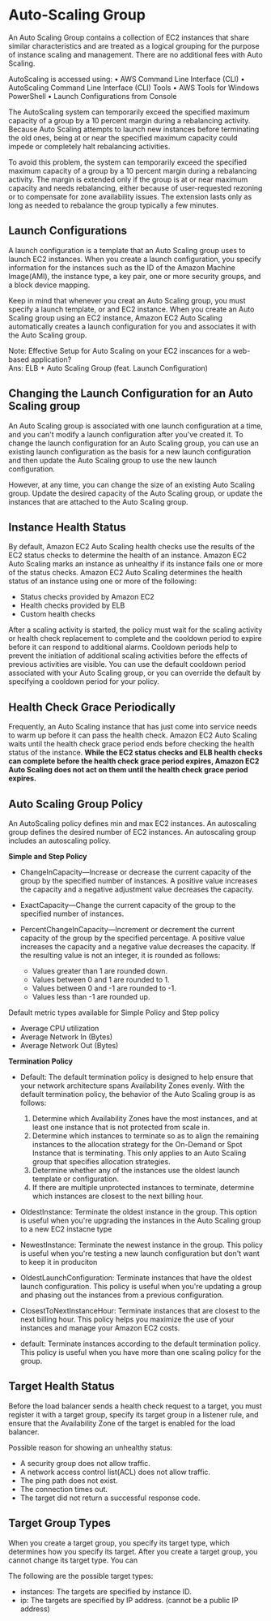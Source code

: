 # Auto-Scaling Group 
An Auto Scaling Group contains a collection of EC2 instances that share similar characteristics and are treated as a logical grouping for the purpose of instance scaling and management. There are no additional fees with Auto Scaling.

AutoScaling is accessed using:
• AWS Command Line Interface (CLI)
• AutoScaling Command Line Interface (CLI) Tools
• AWS Tools for Windows PowerShell
• Launch Configurations from Console

The AutoScaling system can temporarily exceed the specified maximum capacity of a group by a 10 percent margin during a rebalancing activity. Because Auto Scaling attempts to launch new instances before terminating the old ones, being at or near the specified maximum capacity could impede or completely halt rebalancing activities. 

To avoid this problem, the system can temporarily exceed the specified maximum capacity of a group by a 10 percent margin during a rebalancing activity. The margin is extended only if the group is at or near maximum capacity and needs rebalancing, either because of user-requested rezoning or to compensate for zone availability issues. The extension lasts only as long as needed to rebalance the group typically 
a few minutes.

## Launch Configurations
A launch configuration is a template that an Auto Scaling group uses to launch EC2 instances. When you create a launch configuration, you specify information for the instances such as the ID of the Amazon Machine Image(AMI), the instance type, a key pair, one or more security groups, and a block device mapping. 

Keep in mind that whenever you creat an Auto Scaling group, you must specify a launch template, or and EC2 instance. When you create an Auto Scaling group using an EC2 instance, Amazon EC2 Auto Scaling automatically creates a launch configuration for you and associates it with the Auto Scaling group.

Note: Effective Setup for Auto Scaling on your EC2 inscances for a web-based application?  
Ans: ELB + Auto Scaling Group (feat. Launch Configuration)

## Changing the Launch Configuration for an Auto Scaling group
An Auto Scaling group is associated with one launch configuration at a time, and you can't modify a launch configuration after you've created it. To change the launch configuration for an Auto Scaling group, you can use an existing launch configuration as the basis for a new launch configuration and then update the Auto Scaling group to use the new launch configuration.

However, at any time, you can change the size of an existing Auto Scaling group. Update the desired capacity of the Auto Scaling group, or update the instances that are attached to the Auto Scaling group.

## Instance Health Status
By default, Amazon EC2 Auto Scaling health checks use the results of the EC2 status checks to determine the health of an instance. Amazon EC2 Auto Scaling marks an instance as unhealthy if its instance fails one or more of the status checks. Amazon EC2 Auto Scaling determines the health status of an instance using one or more of the following:

- Status checks provided by Amazon EC2
- Health checks provided by ELB
- Custom health checks

After a scaling activity is started, the policy must wait for the scaling activity or health check replacement to complete and the cooldown period to expire before it can respond to additional alarms. Cooldown periods help to prevent the initiation of additional scaling activities before the effects of previous activities are visible. You can use the default cooldown period associated with your Auto Scaling group, or you can override the default by specifying a cooldown period for your policy.


## Health Check Grace Periodically
Frequently, an Auto Scaling instance that has just come into service needs to warm up before it can pass the health check. Amazon EC2 Auto Scaling waits until the health check grace period ends before checking the health status of the instance. **While the EC2 status checks and ELB health checks can complete before the health check grace period expires, Amazon EC2 Auto Scaling does not act on them until the health check grace period expires.** 


## Auto Scaling Group Policy
An AutoScaling policy defines min and max EC2 instances. An autoscaling group defines the desired  number of EC2 instances. An autoscaling group includes an autoscaling policy.

**Simple and Step Policy**  
- ChangeInCapacity—Increase or decrease the current capacity of the group by the specified number of instances. A positive value increases the capacity and a negative adjustment value decreases the capacity. 

- ExactCapacity—Change the current capacity of the group to the specified number of instances. 

- PercentChangeInCapacity—Increment or decrement the current capacity of the group by the specified percentage. A positive value increases the capacity and a negative value decreases the capacity. If the resulting value is not an integer, it is rounded as follows:
    - Values greater than 1 are rounded down. 
    - Values between 0 and 1 are rounded to 1.
    - Values between 0 and -1 are rounded to -1. 
    - Values less than -1 are rounded up.

Default metric types available for Simple Policy and Step policy
- Average CPU utilization
- Average Network In (Bytes)
- Average Network Out (Bytes)

**Termination Policy** 
- Default: The default termination policy is designed to help ensure that your network architecture spans Availability Zones evenly. With the default termination policy, the behavior of the Auto Scaling group is as follows:    
    1. Determine which Availability Zones have the most instances, and at least one instance that is not protected from scale in.
    2. Determine which instances to terminate so as to align the remaining instances to the allocation strategy for the On-Demand or Spot Instance that is terminating. This only applies to an Auto Scaling group that specifies allocation strategies.
    3. Determine whether any of the instances use the oldest launch template or configuration.
    4. If there are multiple unprotected instances to terminate, determine which instances are closest to the next billing hour. 

- OldestInstance: Terminate the oldest instance in the group. This option is useful when you're upgrading the instances in the Auto Scaling group to a new EC2 instacne type

- NewestInstance: Terminate the newest instance in the group. This policy is useful when you're testing a new launch configuration but don't want to keep it in produciton

- OldestLaunchConfiguration: Terminate instances that have the oldest launch configuration. This policy is useful when you're updating a group and phasing out the instances from a previous configuration.

- ClosestToNextInstanceHour: Terminate instances that are closest to the next billing hour. This policy helps you maximize the use of your instances and manage your Amazon EC2 costs.

- default: Terminate instances according to the default termination policy. This policy is useful when you have more than one scaling policy for the group.

## Target Health Status
Before the load balancer sends a health check request to a target, you must register it with a target group, specify its target group in a listener rule, and ensure that the Availability Zone of the target is enabled for the load balancer.

Possible reason for showing an unhealthy status: 
- A security group does not allow traffic.
- A network access control list(ACL) does not allow traffic. 
- The ping path does not exist.
- The connection times out.
- The target did not return a successful response code. 

## Target Group Types
When you create a target group, you specify its target type, which determines how you specify its target. After you create a target group, you cannot change its target type. You can

The following are the possible target types:

- instances: The targets are specified by instance ID.
- ip: The targets are specified by IP address. (cannot be a public IP address)
